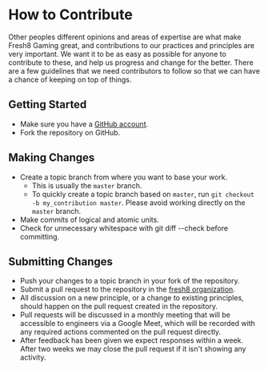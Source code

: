 # How to Contribute

Other peoples different opinions and areas of expertise are what make Fresh8 Gaming great, and contributions to our practices and principles are very important. We want it to be as easy as possible for anyone to contribute to these, and help us progress and change for the better. There are a few guidelines that we need contributors to follow so that we can have a chance of keeping on top of things.

## Getting Started

* Make sure you have a [GitHub account](https://github.com/signup/free).
* Fork the repository on GitHub.

## Making Changes

* Create a topic branch from where you want to base your work.
  * This is usually the `master` branch.
  * To quickly create a topic branch based on `master`, run `git checkout -b my_contribution master`. Please avoid working directly on the `master` branch.
* Make commits of logical and atomic units.
* Check for unnecessary whitespace with git diff --check before committing.

## Submitting Changes

* Push your changes to a topic branch in your fork of the repository.
* Submit a pull request to the repository in the [fresh8 organization](https://github.com/fresh8/microservice-principles).
* All discussion on a new principle, or a change to existing principles, should happen on the pull request created in the repository.
* Pull requests will be discussed in a monthly meeting that will be accessible to engineers via a Google Meet, which will be recorded with any required actions commented on the pull request directly.
* After feedback has been given we expect responses within a week. After two weeks we may close the pull request if it isn't showing any activity.
